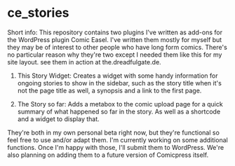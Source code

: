 # ce_stories

Short info: This repository contains two plugins I've written as add-ons for the WordPress plugin Comic Easel. 
I've written them mostly for myself but they may be of interest to other people who have long form comics. There's no particular reason why they're two except I needed them like this for my site layout. see them in action at the.dreadfulgate.de.

1. This Story Widget: 
Creates a widget with some handy information for ongoing stories to show in the sidebar, such as the story title when it's not the page title as well, a synopsis and a link to the first page.

2. The Story so far: 
Adds a metabox to the comic upload page for a quick summary of what happened so far in the story. As well as a shortcode and a widget to display that. 

They're both in my own personal beta right now, but they're functional so feel free to use and/or adapt them. I'm currently working on some additional functions. Once I'm happy with those, I'll submit them to WordPress. We're also planning on adding them to a future version of Comicpress itself.
